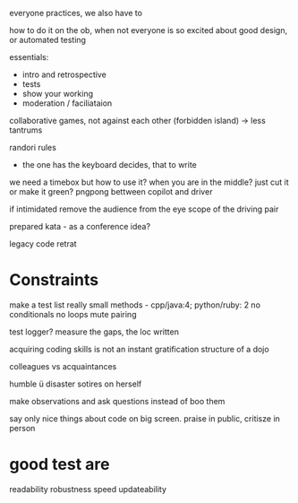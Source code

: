 everyone practices, we also have to

how to do it on the ob, when not everyone is so excited about good design, or automated testing

essentials:
- intro and retrospective
- tests
- show your working 
- moderation / faciliataion

collaborative games, not against each other (forbidden island) -> less tantrums

randori rules
- the one has the keyboard decides, that to write

we need a timebox
but how to use it? when you are in the middle? just cut it or make it green?
pngpong bettween copilot and driver

if intimidated remove the audience from the eye scope of the driving pair

prepared kata - as a conference idea?

legacy code retrat


Constraints
===========

make a test list
really small methods - cpp/java:4; python/ruby: 2
no conditionals
no loops
mute pairing


test logger? measure the gaps, the loc written

acquiring coding skills is not an instant gratification                                                                                                                                                                                                                         structure of a dojo

colleagues vs acquaintances

humble ü disaster sotires on herself

make observations and ask questions instead of boo them

say only nice things about code on big screen. praise in public, critisze in person


good test are
==========
readability
robustness
speed
updateability